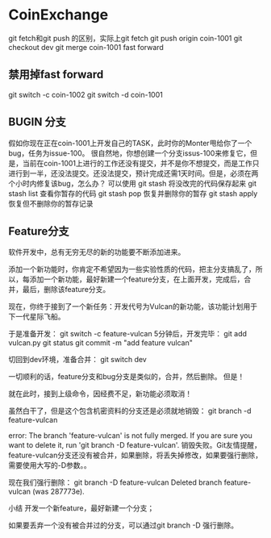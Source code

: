 # CoinExchange
git fetch和git push 的区别，实际上git fetch
git push origin coin-1001
git checkout dev
git merge coin-1001
fast forward
##  禁用掉fast forward
git switch -c coin-1002
git switch -d coin-1001
## BUGIN 分支
假如你现在正在coin-1001上开发自己的TASK，此时你的Monter甩给你了一个bug，任务为issue-100。
很自然地，你想创建一个分支issus-100来修复它，但是，当前在coin-1001上进行的工作还没有提交，并不是你不想提交，而是工作只进行到一半，还没法提交。还没法提交，预计完成还需1天时间。但是，必须在两个小时内修复该bug，怎么办？
可以使用
git stash 将没改完的代码保存起来
git stash list 查看你暂存的代码
git stash pop 恢复并删除你的暂存
git stash apply 恢复但不删除你的暂存记录

## Feature分支

软件开发中，总有无穷无尽的新的功能要不断添加进来。

添加一个新功能时，你肯定不希望因为一些实验性质的代码，把主分支搞乱了，所以，每添加一个新功能，最好新建一个feature分支，在上面开发，完成后，合并，最后，删除该feature分支。

现在，你终于接到了一个新任务：开发代号为Vulcan的新功能，该功能计划用于下一代星际飞船。

于是准备开发：
git switch -c feature-vulcan
5分钟后，开发完毕：
git add vulcan.py
git status
git commit -m "add feature vulcan"

切回到dev环境，准备合并：
git switch dev

一切顺利的话，feature分支和bug分支是类似的，合并，然后删除。
但是！

就在此时，接到上级命令，因经费不足，新功能必须取消！

虽然白干了，但是这个包含机密资料的分支还是必须就地销毁：
git branch -d feature-vulcan

error: The branch 'feature-vulcan' is not fully merged.
If you are sure you want to delete it, run 'git branch -D feature-vulcan'.
销毁失败。Git友情提醒，feature-vulcan分支还没有被合并，如果删除，将丢失掉修改，如果要强行删除，需要使用大写的-D参数。。

现在我们强行删除：
git branch -D feature-vulcan
Deleted branch feature-vulcan (was 287773e).

小结
开发一个新feature，最好新建一个分支；

如果要丢弃一个没有被合并过的分支，可以通过git branch -D <name>强行删除。
